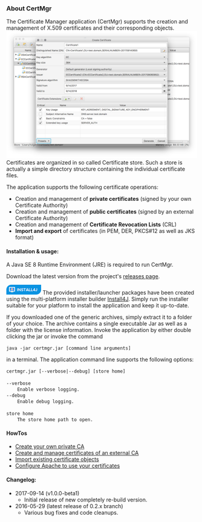 ### About CertMgr
The Certificate Manager application (CertMgr) supports the creation and management of X.509 certificates and their corresponding objects.
![store view](certmgr1.png)
Certificates are organized in so called Certificate store. Such a store is actually a simple directory structure containing the individual certificate files.

The application supports the following certificate operations:
 * Creation and management of **private certificates** (signed by your own Certificate Authority)
 * Creation and management of **public certificates** (signed by an external Certificate Authority)
 * Creation and management of **Certificate Revocation Lists** (CRL)
 * **Import and export** of certificates (in PEM, DER, PKCS#12 as well as JKS format)

#### Installation & usage:
A Java SE 8 Runtime Environment (JRE) is required to run CertMgr.

Download the latest version from the project's [releases page](https://github.com/hdecarne/certmgr/releases/latest).

![Install4j](install4j_small.png)
The provided installer/launcher packages have been created using the multi-platform installer builder
[Install4J](https://www.ej-technologies.com/products/install4j/overview.html). Simply run the installer suitable for your platform to install the application and keep it up-to-date.

If you downloaded one of the generic archives, simply extract it to a folder of your choice.
The archive contains a single executable Jar as well as a folder with the license information. Invoke the application by either double clicking the jar or invoke the command

```
java -jar certmgr.jar [command line arguments]
```

in a terminal. The application command line supports the following options:

```
certmgr.jar [--verbose|--debug] [store home]

--verbose
	Enable verbose logging.
--debug
	Enable debug logging.

store home
	The store home path to open.
```

#### HowTos
 * [Create your own private CA](howtoLocalCA/)
 * [Create and manage certificates of an external CA](howtoExternalCA/)
 * [Import existing certificate objects](howtoImport/)
 * [Configure Apache to use your certificates](howtoApache/)

#### Changelog:
* 2017-09-14 (v1.0.0-beta1)
  * Initial release of new completely re-build version.
* 2016-05-29 (latest release of 0.2.x branch)
  * Various bug fixes and code cleanups.
